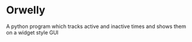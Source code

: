 # Orwelly
A python program which tracks active and inactive times and shows them on a widget style GUI
